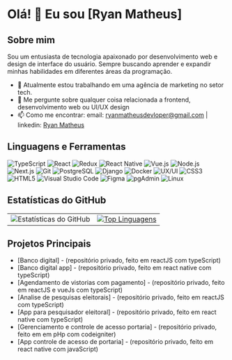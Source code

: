 # Olá! 👋 Eu sou [Ryan Matheus]

## Sobre mim
Sou um entusiasta de tecnologia apaixonado por desenvolvimento web e design de interface do usuário. Sempre buscando aprender e expandir minhas habilidades em diferentes áreas da programação.

- 🔭 Atualmente estou trabalhando em uma agência de marketing no setor tech.
- 💬 Me pergunte sobre qualquer coisa relacionada a frontend, desenvolvimento web ou UI/UX design
- 📫 Como me encontrar: email: ryanmatheusdevloper@gmail.com | linkedin: [Ryan Matheus](https://www.linkedin.com/in/ryan-matheus-santana-ba7589212/)


## Linguagens e Ferramentas
![TypeScript](https://img.shields.io/badge/-TypeScript-3178C6?style=flat-square&logo=typescript&logoColor=white)
![React](https://img.shields.io/badge/-React-61DAFB?style=flat-square&logo=react&logoColor=black)
![Redux](https://img.shields.io/badge/-Redux-764ABC?style=flat-square&logo=redux&logoColor=white)
![React Native](https://img.shields.io/badge/-React_Native-61DAFB?style=flat-square&logo=react&logoColor=black)
![Vue.js](https://img.shields.io/badge/-Vue.js-4FC08D?style=flat-square&logo=vue.js&logoColor=white)
![Node.js](https://img.shields.io/badge/-Node.js-339933?style=flat-square&logo=node.js&logoColor=white)
![Next.js](https://img.shields.io/badge/-Next.js-000000?style=flat-square&logo=next.js&logoColor=white)
![Git](https://img.shields.io/badge/-Git-F05032?style=flat-square&logo=git&logoColor=white)
![PostgreSQL](https://img.shields.io/badge/-PostgreSQL-336791?style=flat-square&logo=postgresql&logoColor=white)
![Django](https://img.shields.io/badge/-Django-092E20?style=flat-square&logo=django&logoColor=white)
![Docker](https://img.shields.io/badge/-Docker-2496ED?style=flat-square&logo=docker&logoColor=white)
![UX/UI](https://img.shields.io/badge/-UX/UI-FF69B4?style=flat-square)
![CSS3](https://img.shields.io/badge/-CSS3-1572B6?style=flat-square&logo=css3&logoColor=white)
![HTML5](https://img.shields.io/badge/-HTML5-E34F26?style=flat-square&logo=html5&logoColor=white)
![Visual Studio Code](https://img.shields.io/badge/-Visual_Studio_Code-007ACC?style=flat-square&logo=visual-studio-code&logoColor=white)
![Figma](https://img.shields.io/badge/-Figma-F24E1E?style=flat-square&logo=figma&logoColor=white)
![pgAdmin](https://img.shields.io/badge/-pgAdmin-336791?style=flat-square&logo=postgresql&logoColor=white)
![Linux](https://img.shields.io/badge/-Linux-FCC624?style=flat-square&logo=linux&logoColor=black)

## Estatísticas do GitHub
<table>
  <tr>
    <td valign="top"><img src="https://github-readme-stats.vercel.app/api?username=Ryan-Matheus13&show_icons=true&theme=radical" alt="Estatísticas do GitHub"/></td>
    <td valign="top"><a href="https://github.com/Ryan-Matheus13"><img src="https://github-readme-stats.vercel.app/api/top-langs/?username=Ryan-Matheus13&layout=compact&theme=dark" alt="Top Linguagens"/></a></td>
  </tr>
</table>


## Projetos Principais
- [Banco digital] - (repositório privado, feito em reactJS com typeScript)
- [Banco digital app] - (repositório privado, feito em react native com typeScript)
- [Agendamento de vistorias com pagamento] - (repositório privado, feito em reactJS e vueJs com typeScript)
- [Analise de pesquisas eleitorais] - (repositório privado, feito em reactJS com typeScript)
- [App para pesquisador eleitoral] - (repositório privado, feito em react native com typeScript)
- [Gerenciamento e controle de acesso portaria] - (repositório privado, feito em em pHp com codeigniter)
- [App controle de acesso de portaria] - (repositório privado, feito em react native com javaScript)
